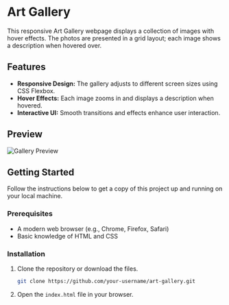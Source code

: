 # Art Gallery

This responsive Art Gallery webpage displays a collection of images with hover effects. The photos are presented in a grid layout; each image shows a description when hovered over.

## Features

- **Responsive Design:** The gallery adjusts to different screen sizes using CSS Flexbox.
- **Hover Effects:** Each image zooms in and displays a description when hovered.
- **Interactive UI:** Smooth transitions and effects enhance user interaction.

## Preview

![Gallery Preview](path-to-preview-image)

## Getting Started

Follow the instructions below to get a copy of this project up and running on your local machine.

### Prerequisites

- A modern web browser (e.g., Chrome, Firefox, Safari)
- Basic knowledge of HTML and CSS

### Installation

1. Clone the repository or download the files.
    ```bash
    git clone https://github.com/your-username/art-gallery.git
    ```
2. Open the `index.html` file in your browser.


